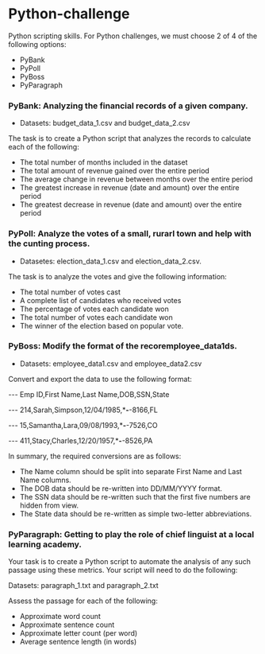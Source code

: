# Python-challenge

Python scripting skills. For Python challenges, we must choose 2 of 4 of the following options:

* PyBank
* PyPoll
* PyBoss
* PyParagraph

### PyBank: Analyzing the financial records of a given company. 

- Datasets: budget_data_1.csv and budget_data_2.csv

The task is to create a Python script that analyzes the records to calculate each of the following:

* The total number of months included in the dataset
* The total amount of revenue gained over the entire period
* The average change in revenue between months over the entire period
* The greatest increase in revenue (date and amount) over the entire period
* The greatest decrease in revenue (date and amount) over the entire period

### PyPoll: Analyze the votes of a small, rurarl town and help with the cunting process.

- Datasetes: election_data_1.csv and election_data_2.csv.

The task is to analyze the votes and give the following information:

* The total number of votes cast
* A complete list of candidates who received votes
* The percentage of votes each candidate won
* The total number of votes each candidate won
* The winner of the election based on popular vote.

### PyBoss: Modify the format of the recoremployee_data1ds.

- Datasets: employee_data1.csv and employee_data2.csv

Convert and export the data to use the following format:

--- Emp ID,First Name,Last Name,DOB,SSN,State

--- 214,Sarah,Simpson,12/04/1985,***-**-8166,FL

--- 15,Samantha,Lara,09/08/1993,***-**-7526,CO

--- 411,Stacy,Charles,12/20/1957,***-**-8526,PA

In summary, the required conversions are as follows:

* The Name column should be split into separate First Name and Last Name columns.
* The DOB data should be re-written into DD/MM/YYYY format.
* The SSN data should be re-written such that the first five numbers are hidden from view.
* The State data should be re-written as simple two-letter abbreviations.

### PyParagraph: Getting to play the role of chief linguist at a local learning academy.
Your task is to create a Python script to automate the analysis of any such passage using these metrics. Your script will need to do the following:


Datasets: paragraph_1.txt and paragraph_2.txt

Assess the passage for each of the following:

* Approximate word count
* Approximate sentence count
* Approximate letter count (per word)
* Average sentence length (in words)

